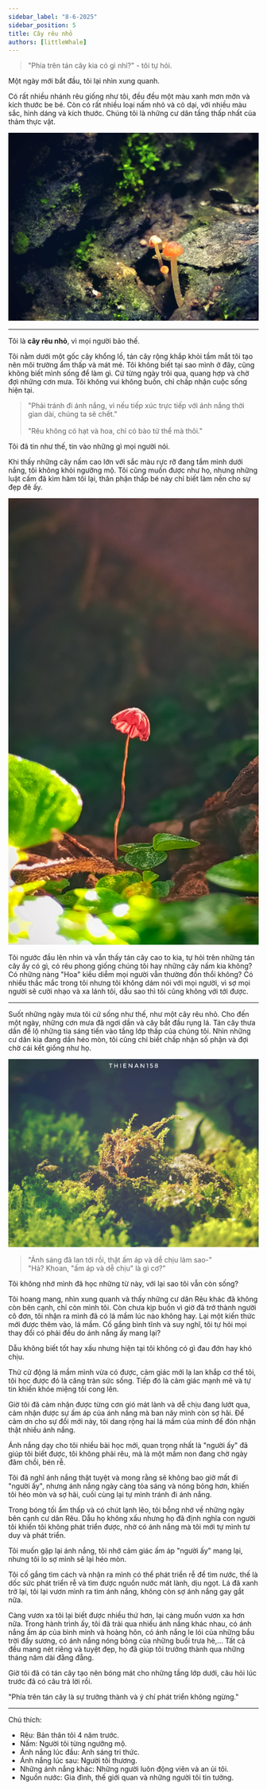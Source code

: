 ```yaml
---
sidebar_label: "8-6-2025"
sidebar_position: 5
title: Cây rêu nhỏ
authors: [littleWhale]
---
```


> "Phía trên tán cây kia có gì nhỉ?" - tôi tự hỏi.

Một ngày mới bắt đầu, tôi lại nhìn xung quanh.

Có rất nhiều nhánh rêu giống như tôi, đều đều một màu xanh mơn mởn và kích thước be bé. Còn có rất nhiều loại nấm nhỏ và cỏ dại, với nhiều màu sắc, hình dáng và kích thước. Chúng tôi là những cư dân tầng thấp nhất của thảm thực vật.

![first moss](./img/PicsArt_10-12-01.43.36-01.jpeg)

---

<!-- truncate -->

Tôi là **cây rêu nhỏ**, vì mọi người bảo thế.

Tôi nằm dưới một gốc cây khổng lồ, tán cây rộng khắp khỏi tầm mắt tôi tạo nên môi trường ẩm thấp và mát mẻ. Tôi không biết tại sao mình ở đây, cũng không biết mình sống để làm gì. Cứ từng ngày trôi qua, quang hợp và chờ đợi những cơn mưa. Tôi không vui không buồn, chỉ chấp nhận cuộc sống hiện tại.

> "Phải tránh đi ánh nắng, vì nếu tiếp xúc trực tiếp với ánh nắng thời gian dài, chúng ta sẽ chết." \
> \
> "Rêu không có hạt và hoa, chỉ có bào tử thể mà thôi."

Tôi đã tin như thế, tin vào những gì mọi người nói.

Khi thấy những cây nấm cao lớn với sắc màu rực rỡ đang tắm mình dưới nắng, tôi không khỏi ngưỡng mộ. Tôi cũng muốn được như họ, nhưng những luật cấm đã kìm hãm tôi lại, thân phận thấp bé này chỉ biết làm nền cho sự đẹp đẽ ấy.

![mushrooms](<./img/IMG_20250608_071238%20(1).jpg>)

Tôi ngước đầu lên nhìn và vẫn thấy tán cây cao to kia, tự hỏi trên những tán cây ấy có gì, có rêu phong giống chúng tôi hay những cây nấm kia không? Có những nàng "Hoa" kiều diễm mọi người vẫn thường đồn thổi không? Có nhiều thắc mắc trong tôi nhưng tôi không dám nói với mọi người, vì sợ mọi người sẽ cười nhạo và xa lánh tôi, dẫu sao thì tôi cũng không với tới được.

---

Suốt những ngày mưa tôi cứ sống như thế, như một cây rêu nhỏ. Cho đến một ngày, những cơn mưa đã ngơi dần và cây bắt đầu rụng lá. Tán cây thưa dần để lộ những tia sáng tiến vào tầng lớp thấp của chúng tôi. Nhìn những cư dân kia đang dần héo mòn, tôi cũng chỉ biết chấp nhận số phận và đợi chờ cái kết giống như họ.

![second moss](./img/IMG20210928141011-01.jpeg)

> "Ánh sáng đã lan tới rồi, thật ấm áp và dễ chịu làm sao-" \
> "Hả? Khoan, "ấm áp và dễ chịu" là gì cơ?"

Tôi không nhớ mình đã học những từ này, với lại sao tôi vẫn còn sống?

Tôi hoang mang, nhìn xung quanh và thấy những cư dân Rêu khác đã không còn bên cạnh, chỉ còn mình tôi. Còn chưa kịp buồn vì giờ đã trở thành người cô đơn, tôi nhận ra mình đã có lá mầm lúc nào không hay. Lại một kiến thức mới được thêm vào, lá mầm. Cố gắng bình tĩnh và suy nghĩ, tôi tự hỏi mọi thay đổi có phải đều do ánh nắng ấy mang lại?

Dẫu không biết tốt hay xấu nhưng hiện tại tôi không có gì đau đớn hay khó chịu.

Thử cử động lá mầm mình vừa có được, cảm giác mới lạ lan khắp cơ thể tôi, tôi học được đó là căng tràn sức sống. Tiếp đó là cảm giác mạnh mẽ và tự tin khiến khóe miệng tôi cong lên.

Giờ tôi đã cảm nhận được từng cơn gió mát lành và dễ chịu đang lướt qua, cảm nhận được sự ấm áp của ánh nắng mà ban nãy mình còn sợ hãi. Để cảm ơn cho sự đổi mới này, tôi dang rộng hai lá mầm của mình để đón nhận thật nhiều ánh nắng.

Ánh nắng dạy cho tôi nhiều bài học mới, quan trọng nhất là "người ấy" đã giúp tôi biết được, tôi không phải rêu, mà là một mầm non đang chờ ngày đâm chồi, bén rễ.

Tôi đã nghĩ ánh nắng thật tuyệt và mong rằng sẽ không bao giờ mất đi "người ấy", nhưng ánh nắng ngày càng tỏa sáng và nóng bỏng hơn, khiến tôi héo mòn và sợ hãi, cuối cùng lại tự mình tránh đi ánh nắng.

Trong bóng tối ẩm thấp và có chút lạnh lẽo, tôi bỗng nhớ về những ngày bên cạnh cư dân Rêu. Dẫu họ không xấu nhưng họ đã định nghĩa con người tôi khiến tôi không phát triển được, nhờ có ánh nắng mà tôi mới tự mình tư duy và phát triển.

Tôi muốn gặp lại ánh nắng, tôi nhớ cảm giác ấm áp "người ấy" mang lại, nhưng tôi lo sợ mình sẽ lại héo mòn.

Tôi cố gắng tìm cách và nhận ra mình có thể phát triển rễ để tìm nước, thế là dốc sức phát triển rễ và tìm được nguồn nước mát lành, dịu ngọt. Lá đã xanh trở lại, tôi lại vươn mình ra tìm ánh nắng, không còn sợ ánh nắng gay gắt nữa.

Càng vươn xa tôi lại biết được nhiều thứ hơn, lại càng muốn vươn xa hơn nữa. Trong hành trình ấy, tôi đã trải qua nhiều ánh nắng khác nhau, có ánh nắng ấm áp của bình minh và hoàng hôn, có ánh nắng le lói của những bầu trời đầy sương, có ánh nắng nóng bỏng của những buổi trưa hè,... Tất cả đều mang nét riêng và tuyệt đẹp, họ đã giúp tôi trưởng thành qua những tháng năm dài đằng đẵng.

Giờ tôi đã có tán cây tạo nên bóng mát cho những tầng lớp dưới, câu hỏi lúc trước đã có câu trả lời rồi.

"Phía trên tán cây là sự trưởng thành và ý chí phát triển không ngừng."

---

Chú thích:

- Rêu: Bản thân tôi 4 năm trước.
- Nấm: Người tôi từng ngưỡng mộ.
- Ánh nắng lúc đầu: Anh sáng tri thức.
- Ánh nắng lúc sau: Người tôi thương.
- Những ánh nắng khác: Những người luôn động viên và an ủi tôi.
- Nguồn nước: Gia đình, thế giới quan và những người tôi tin tưởng.
